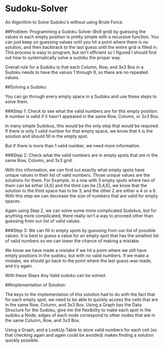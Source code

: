 # Sudoku-Solver
An Algorithm to Solve Sudoku's without using Brute Force.


##Problem:
Programming a Sudoku Solver (9x9 grid) by guessing the values in each empty position is pretty simple with a recursive function.
You can just keep on guessing values until you hit a point where there is no solution, and then backtrack to the last guess until the
entire grid is filled in. This process is easy to program, but isn't efficient so I figured I should find out how to systematically
solve a sudoku the proper way.

Overall rule for a Sudoku is that each Column, Row, and 3x3 Box in a Sudoku needs to have the values 1 through 9, so there are no
repeated values.

##Solving a Sudoku:
  
  You can go through every empty space in a Sudoku and use these steps to solve them.
  
  ###Step 1:
    Check to see what the valid numbers are for this empty position. A number is valid if it hasn't appeared in the same Row, Column, or 
    3x3 Box.

  In many simple Sudokus, this would be the only step that would be required. If there is only 1 valid number for that empty space,
  we know that it is the solution and should fill in the empty spot.
  
  But if there is more than 1 valid number, we need more information.

  ###Step 2:
    Check what the valid numbers are in empty spots that are in the same Row, Column, and 3x3 grid.

  With this information, we can find out exactly what empty spots have unique values in their list of valid numbers. Those unique values
  are the solutions for them.
  For Example, in a row with 3 empty spots where two of them can be either [4,6] and the third can be [3,4,6], we know that the solution 
  to the third space has to be 3, and the other 2 are either a 4 or a 6. With this step we can decrease the size of numbers that are
  valid for empty spaces.
  
  Again using Step 2, we can solve some more complicated Sudokus, but for anything more complicated, there really isn't a way to proceed
  other than guessing from our list of valid values.
  
  ###Step 3:
    We can fill in empty spots by guessing from our list of possible values. It is best to guess a value for an empty spot that has the
    smallest list of valid numbers so we can lower the chance of making a mistake.
    
   We know we have made a mistake if we hit a point where we still have empty positions in the sudoku, but with no valid numbers.
   If we make a mistake, we should go back to the point where the last guess was made, and try again.
   
   With these Steps Any Valid sudoku can be solved. 


##Implementation of Solution:
  
  The keys to the implementation of this solution had to do with the fact that for each empty spot, we need to be able to quickly 
  access the cells that are in the same Row, Column, and 3x3 Box. Using a Graph has the Data Structure for the Sudoku, give me the
  flexibility to make each spot in the sudoku a Node, edges of each node correspond to other nodes that are in the same Column, Row, and 
  3x3 Box.
  
  Using a Graph, and a LookUp Table to store valid numbers for each cell (so that checking again and again could be avoided) makes
  finding a solution quickly possible.
  
  

